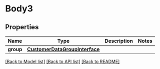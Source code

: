 # Body3

## Properties
Name | Type | Description | Notes
------------ | ------------- | ------------- | -------------
**group** | [**CustomerDataGroupInterface**](CustomerDataGroupInterface.md) |  | 

[[Back to Model list]](../README.md#documentation-for-models) [[Back to API list]](../README.md#documentation-for-api-endpoints) [[Back to README]](../README.md)


